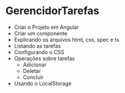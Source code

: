 # GerencidorTarefas

- Criar o Projeto em Angular
- Criar  um componente
- Explicando os arquivos html, css, spec e ts
- Listando as tarefas
- Configurando o CSS
- Operações sobre tarefas
    - Adicionar
    - Deletar
    - Concluir 
- Usando o LocalStorage
